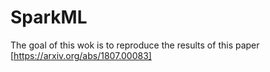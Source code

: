 # SparkML

The goal of this wok is to reproduce the results of this paper [https://arxiv.org/abs/1807.00083] 
